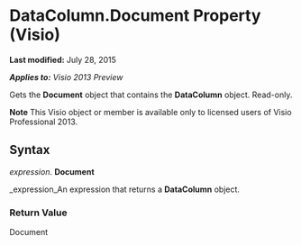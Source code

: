 
# DataColumn.Document Property (Visio)

 **Last modified:** July 28, 2015

 _**Applies to:** Visio 2013 Preview_

Gets the  **Document** object that contains the **DataColumn** object. Read-only.


 **Note**  This Visio object or member is available only to licensed users of Visio Professional 2013.


## Syntax

 _expression_. **Document**

 _expression_An expression that returns a  **DataColumn** object.


### Return Value

Document

